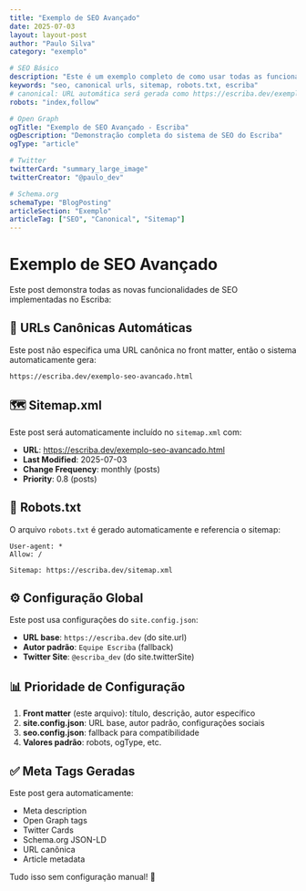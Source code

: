 ```yaml
---
title: "Exemplo de SEO Avançado"
date: 2025-07-03
layout: layout-post
author: "Paulo Silva"
category: "exemplo"

# SEO Básico
description: "Este é um exemplo completo de como usar todas as funcionalidades de SEO do Escriba com URLs canônicas automáticas"
keywords: "seo, canonical urls, sitemap, robots.txt, escriba"
# canonical: URL automática será gerada como https://escriba.dev/exemplo-seo-avancado.html
robots: "index,follow"

# Open Graph
ogTitle: "Exemplo de SEO Avançado - Escriba"
ogDescription: "Demonstração completa do sistema de SEO do Escriba"
ogType: "article"

# Twitter
twitterCard: "summary_large_image"
twitterCreator: "@paulo_dev"

# Schema.org
schemaType: "BlogPosting"
articleSection: "Exemplo"
articleTag: ["SEO", "Canonical", "Sitemap"]
---
```


# Exemplo de SEO Avançado

Este post demonstra todas as novas funcionalidades de SEO implementadas no Escriba:

## 🔗 URLs Canônicas Automáticas

Este post não especifica uma URL canônica no front matter, então o sistema automaticamente gera:
```
https://escriba.dev/exemplo-seo-avancado.html
```

## 🗺️ Sitemap.xml

Este post será automaticamente incluído no `sitemap.xml` com:
- **URL**: https://escriba.dev/exemplo-seo-avancado.html
- **Last Modified**: 2025-07-03
- **Change Frequency**: monthly (posts)
- **Priority**: 0.8 (posts)

## 🤖 Robots.txt

O arquivo `robots.txt` é gerado automaticamente e referencia o sitemap:
```
User-agent: *
Allow: /

Sitemap: https://escriba.dev/sitemap.xml
```

## ⚙️ Configuração Global

Este post usa configurações do `site.config.json`:
- **URL base**: `https://escriba.dev` (do site.url)
- **Autor padrão**: `Equipe Escriba` (fallback)
- **Twitter Site**: `@escriba_dev` (do site.twitterSite)

## 📊 Prioridade de Configuração

1. **Front matter** (este arquivo): título, descrição, autor específico
2. **site.config.json**: URL base, autor padrão, configurações sociais
3. **seo.config.json**: fallback para compatibilidade
4. **Valores padrão**: robots, ogType, etc.

## ✅ Meta Tags Geradas

Este post gera automaticamente:
- Meta description
- Open Graph tags
- Twitter Cards
- Schema.org JSON-LD
- URL canônica
- Article metadata

Tudo isso sem configuração manual! 🎉
